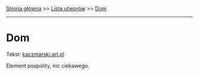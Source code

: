 [Strona główna](../index.md) >> [Lista utworów](../list.md) >> [Dom](125.md)

---

# Dom

Tekst: [kaczmarski.art.pl](https://www.kaczmarski.art.pl/tworczosc/wiersze/dom/)

Element pospolity, nic ciekawego.